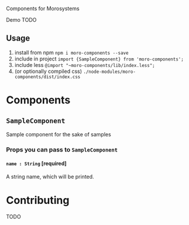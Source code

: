 Components for Morosystems

Demo TODO

## Usage

1. install from npm `npm i moro-components --save`
2. include in project `import {SampleComponent} from 'moro-components';`
3. include less `@import "~moro-components/lib/index.less";`
4. (or optionally compiled css) `./node-modules/moro-components/dist/index.css`


# Components

## `SampleComponent`

Sample component for the sake of samples

### Props you can pass to `SampleComponent`

#### `name : String` [required]

A string name, which will be printed.

# Contributing
TODO
